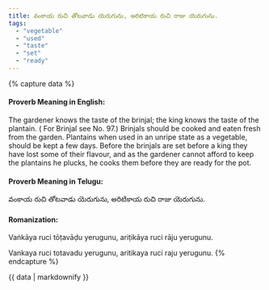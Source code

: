 ```yaml
---
title: వంకాయ రుచి తోటవాడు యెరుగును, అరిటికాయ రుచి రాజు యెరుగును.
tags:
  - "vegetable"
  - "used"
  - "taste"
  - "set"
  - "ready"
---
```


{% capture data %}
#### Proverb Meaning in English:
The gardener knows the taste of the brinjal; the king knows the taste of the plantain.
( For Brinjal see No. 97.)
Brinjals should be cooked and eaten fresh from the garden. Plantains when used in an unripe state as a vegetable, should be kept a few days. Before the brinjals are set before a king they have lost some of their flavour, and as the gardener cannot afford to keep the plantains he plucks, he cooks them before they are ready for the pot.

#### Proverb Meaning in Telugu:
వంకాయ రుచి తోటవాడు యెరుగును, అరిటికాయ రుచి రాజు యెరుగును.

#### Romanization:
Vaṅkāya ruci tōṭavāḍu yerugunu, ariṭikāya ruci rāju yerugunu.

Vankaya ruci totavadu yerugunu, aritikaya ruci raju yerugunu.
{% endcapture %}

{{ data | markdownify }}


